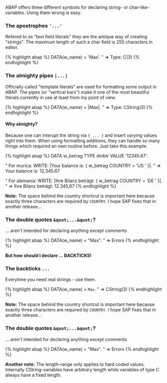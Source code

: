 ﻿---
layout: post
---

ABAP offers three different symbols for declaring string- or char-like-variables. Using them wrong is easy.

### The apostrophes `'...'`

Refered to as &quot;text field literals&quot; they are the antique way of creating &quot;strings&quot;. The maximum length of such a char field is 255 characters in editor.

{% highlight abap %}
DATA(w_name) = 'Max'.
&quot; =&gt; Type: C(3)
{% endhighlight %}

### The almighty pipes `|...|`

Officially called &quot;template literals&quot; are used for formatting some output in ABAP. The pipes (or &quot;vertical bars&quot;) make it one of the most beautiful literals currently in use at least from my point of view.

{% highlight abap %}
DATA(w_name) = |Max|.
&quot; =&gt; Type: CString(3)
{% endhighlight %}

#### Why almighty?

Because one can interupt the string via `{ ... }` and insert varying values right into them. When using formatting additions, they can handle so many things which required an own routine before. Just take this example:

{% highlight abap %}
DATA w_betrag TYPE dmbtr VALUE '12345.67'.

&quot; For murica:
WRITE: |Your balance is: { w_betrag COUNTRY = 'US ' }|.
&quot; =&gt; Your balance is: 12,345.67

&quot; For alemania:
WRITE: |Ihre Bilanz beträgt: { w_betrag COUNTRY = 'DE ' }|.
&quot; =&gt; Ihre Bilanz beträgt: 12.345,67
{% endhighlight %}

**Note:** The space behind the country shortcut is important here because exactly three characters are required by `COUNTRY`. I hope SAP fixes that in another release...

### The double quotes `&quot;...&quot;`?

... aren't intended for declaring anything except comments

{% highlight abap %}
DATA(w_name) = &quot;Max&quot;.
&quot; =&gt; Errors
{% endhighlight %}

**But how should I declare ... BACKTICKS!**

### The backticks ``...``

Everytime you need real strings - use them.

{% highlight abap %}
DATA(w_name) = `Max`.
&quot; =&gt; CString(3)
{% endhighlight %}

**Note:** The space behind the country shortcut is important here because exactly three characters are required by `COUNTRY`. I hope SAP fixes that in another release...

### The double quotes `&quot;...&quot;`?

... aren't intended for declaring anything except comments

{% highlight abap %}
DATA(w_name) = &quot;Max&quot;.
&quot; =&gt; Errors
{% endhighlight %}

**Another note:** The length-range only applies to hard coded values. Internally CString-variables have arbitrary length while variables of type C always have a fixed length.
